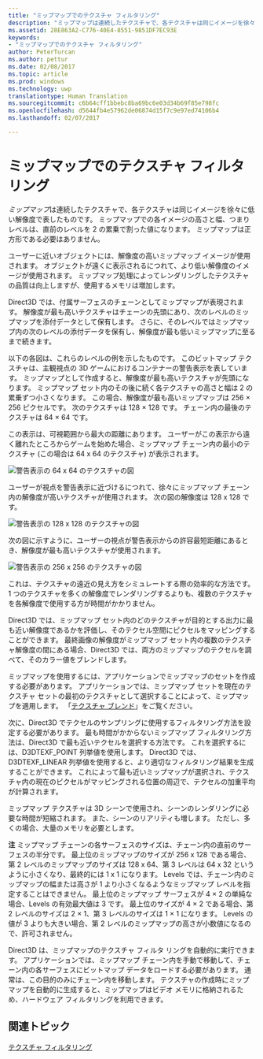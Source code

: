 ```yaml
---
title: "ミップマップでのテクスチャ フィルタリング"
description: "ミップマップは連続したテクスチャで、各テクスチャは同じイメージを徐々に低い解像度で表したものです。 ミップマップでの各イメージの高さと幅、つまりレベルは、直前のレベルを 2 の累乗で割った値になります。"
ms.assetid: 28E863A2-C776-40E4-8551-9851DF7EC93E
keywords:
- "ミップマップでのテクスチャ フィルタリング"
author: PeterTurcan
ms.author: pettur
ms.date: 02/08/2017
ms.topic: article
ms.prod: windows
ms.technology: uwp
translationtype: Human Translation
ms.sourcegitcommit: c6b64cff1bbebc8ba69bc6e03d34b69f85e798fc
ms.openlocfilehash: d5644fb4e57962de06874d15f7c9e97ed74106b4
ms.lasthandoff: 02/07/2017

---
```


# <a name="texture-filtering-with-mipmaps"></a>ミップマップでのテクスチャ フィルタリング


*ミップマップ*は連続したテクスチャで、各テクスチャは同じイメージを徐々に低い解像度で表したものです。 ミップマップでの各イメージの高さと幅、つまりレベルは、直前のレベルを 2 の累乗で割った値になります。 ミップマップは正方形である必要はありません。

ユーザーに近いオブジェクトには、解像度の高いミップマップ イメージが使用されます。 オブジェクトが遠くに表示されるにつれて、より低い解像度のイメージが使用されます。 ミップマップ処理によってレンダリングしたテクスチャの品質は向上しますが、使用するメモリは増加します。

Direct3D では、付属サーフェスのチェーンとしてミップマップが表現されます。 解像度が最も高いテクスチャはチェーンの先頭にあり、次のレベルのミップマップを添付データとして保有します。 さらに、そのレベルではミップマップ内の次のレベルの添付データを保有し、解像度が最も低いミップマップに至るまで続きます。

以下の各図は、これらのレベルの例を示したものです。 このビットマップ テクスチャは、主観視点の 3D ゲームにおけるコンテナーの警告表示を表しています。 ミップマップとして作成すると、解像度が最も高いテクスチャが先頭になります。 ミップマップ セット内のその後に続く各テクスチャの高さと幅は 2 の累乗ずつ小さくなります。 この場合、解像度が最も高いミップマップは 256 × 256 ピクセルです。 次のテクスチャは 128 × 128 です。 チェーン内の最後のテクスチャは 64 × 64 です。

この表示は、可視範囲から最大の距離にあります。 ユーザーがこの表示から遠く離れたところからゲームを始めた場合、ミップマップ チェーン内の最小のテクスチャ (この場合は 64 x 64 のテクスチャ) が表示されます。

![警告表示の 64 x 64 のテクスチャの図](images/mip1.jpg)

ユーザーが視点を警告表示に近づけるにつれて、徐々にミップマップ チェーン内の解像度が高いテクスチャが使用されます。 次の図の解像度は 128 x 128 です。

![警告表示の 128 x 128 のテクスチャの図](images/mip2.jpg)

次の図に示すように、ユーザーの視点が警告表示からの許容最短距離にあるとき、解像度が最も高いテクスチャが使用されます。

![警告表示の 256 x 256 のテクスチャの図](images/mip3.jpg)

これは、テクスチャの遠近の見え方をシミュレートする際の効率的な方法です。 1 つのテクスチャを多くの解像度でレンダリングするよりも、複数のテクスチャを各解像度で使用する方が時間がかかりません。

Direct3D では、ミップマップ セット内のどのテクスチャが目的とする出力に最も近い解像度であるかを評価し、そのテクセル空間にピクセルをマッピングすることができます。 最終画像の解像度がミップマップ セット内の複数のテクスチャ解像度の間にある場合、Direct3D では、両方のミップマップのテクセルを調べて、そのカラー値をブレンドします。

ミップマップを使用するには、アプリケーションでミップマップのセットを作成する必要があります。 アプリケーションでは、ミップマップ セットを現在のテクスチャ セットの最初のテクスチャとして選択することによって、ミップマップを適用します。 「[テクスチャ ブレンド](texture-blending.md)」をご覧ください。

次に、Direct3D でテクセルのサンプリングに使用するフィルタリング方法を設定する必要があります。 最も時間がかからないミップマップ フィルタリング方法は、Direct3D で最も近いテクセルを選択する方法です。 これを選択するには、D3DTEXF\_POINT 列挙値を使用します。 Direct3D では、D3DTEXF\_LINEAR 列挙値を使用すると、より適切なフィルタリング結果を生成することができます。 これによって最も近いミップマップが選択され、テクスチャ内の現在のピクセルがマッピングされる位置の周辺で、テクセルの加重平均が計算されます。

ミップマップ テクスチャは 3D シーンで使用され、シーンのレンダリングに必要な時間が短縮されます。 また、シーンのリアリティも増します。 ただし、多くの場合、大量のメモリを必要とします。

**注**   ミップマップ チェーンの各サーフェスのサイズは、チェーン内の直前のサーフェスの半分です。 最上位のミップマップのサイズが 256 x 128 である場合、第 2 レベルのミップマップのサイズは 128 x 64、第 3 レベルは 64 x 32 というように小さくなり、最終的には 1 x 1 になります。 Levels では、チェーン内のミップマップの幅または高さが 1 より小さくなるようなミップマップ レベルを指定することはできません。 最上位のミップマップ サーフェスが 4 × 2 の単純な場合、Levels の有効最大値は 3 です。 最上位のサイズが 4 × 2 である場合、第 2 レベルのサイズは 2 × 1、第 3 レベルのサイズは 1 × 1 になります。 Levels の値が 3 よりも大きい場合、第 2 レベルのミップマップの高さが小数値になるので、許可されません。

 

Direct3D は、ミップマップのテクスチャ フィルタ リングを自動的に実行できます。 アプリケーションでは、ミップマップ チェーン内を手動で移動して、チェーン内の各サーフェスにビットマップ データをロードする必要があります。 通常は、この目的のみにチェーン内を移動します。 テクスチャの作成時にミップマップを自動的に生成すると、ミップマップはビデオ メモリに格納されるため、ハードウェア フィルタリングを利用できます。

## <a name="span-idrelated-topicsspanrelated-topics"></a><span id="related-topics"></span>関連トピック


[テクスチャ フィルタリング](texture-filtering.md)

 

 





